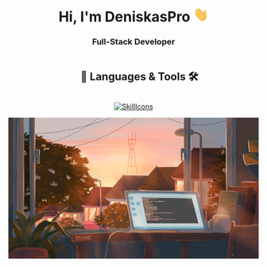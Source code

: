 <h1 align="center"> Hi, I'm DeniskasPro  <img src="https://github.com/DeniskasPro/DeniskasPro/blob/main/icons/wave.gif" width="30" height="30"></h1>
<h3 align="center">Full-Stack Developer</h3>

<div id="user-content-toc">
  <ul align="center">
    <summary><h2 style="display: inline-block">  📖 Languages & Tools 🛠</h2></summary>
  </ul>
</div> 

<div align="center">

[![SkillIcons](https://skillicons.dev/icons?i=vscode,ts,js,html,css,sass,tailwind,jquery,py,php,mysql,vue,vite,figma,blender,ps,ai,arduino&theme=light&perline=9)](https://skillicons.dev)

</div>

<div align="center"><img src="https://github.com/DeniskasPro/DeniskasPro/blob/main/icons/bg.gif"></div>
